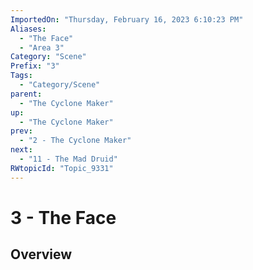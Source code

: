 ```yaml
---
ImportedOn: "Thursday, February 16, 2023 6:10:23 PM"
Aliases:
  - "The Face"
  - "Area 3"
Category: "Scene"
Prefix: "3"
Tags:
  - "Category/Scene"
parent:
  - "The Cyclone Maker"
up:
  - "The Cyclone Maker"
prev:
  - "2 - The Cyclone Maker"
next:
  - "11 - The Mad Druid"
RWtopicId: "Topic_9331"
---
```

# 3 - The Face
## Overview
